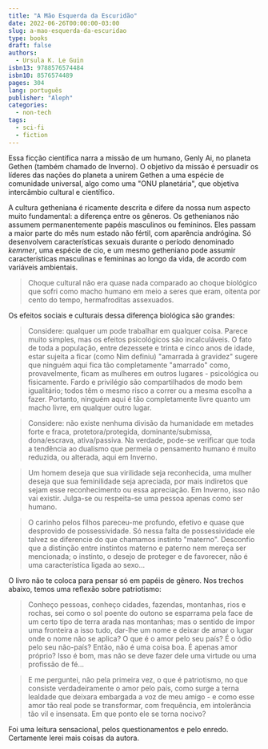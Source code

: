 ```yaml
---
title: "A Mão Esquerda da Escuridão"
date: 2022-06-26T00:00:00-03:00
slug: a-mao-esquerda-da-escuridao
type: books
draft: false
authors:
  - Ursula K. Le Guin
isbn13: 9788576574484
isbn10: 8576574489
pages: 304
lang: português
publisher: "Aleph"
categories:
  - non-tech
tags:
  - sci-fi
  - fiction
---
```

Essa ficção científica narra a missão de um humano, Genly Ai, no planeta Gethen (também chamado de Inverno). O objetivo da missão é persuadir os líderes das nações do planeta a unirem Gethen a uma espécie de comunidade universal, algo como uma "ONU planetária", que objetiva intercâmbio cultural e científico.

A cultura getheniana é ricamente descrita e difere da nossa num aspecto muito fundamental: a diferença entre os gêneros. Os gethenianos não assumem permanentemente papéis masculinos ou femininos. Eles passam a maior parte do mês num estado não fértil, com aparência andrógina. Só desenvolvem características sexuais durante o período denominado *kemmer*, uma espécie de cio, e um mesmo getheniano pode assumir características masculinas e femininas ao longo da vida, de acordo com variáveis ambientais.

> Choque cultural não era quase nada comparado ao choque biológico que sofri como macho humano em meio a seres que eram, oitenta por cento do tempo, hermafroditas assexuados.

Os efeitos sociais e culturais dessa diferença biológica são grandes:

> Considere: qualquer um pode trabalhar em qualquer coisa. Parece muito simples, mas os efeitos psicológicos são incalculáveis. O fato de toda a população, entre dezessete e trinta e cinco anos de idade, estar sujeita a ficar (como Nim definiu) "amarrada à gravidez" sugere que ninguém aqui fica tão completamente "amarrado" como, provavelmente, ficam as mulheres em outros lugares - psicológica ou fisicamente. Fardo e privilégio são compartilhados de modo bem igualitário; todos têm o mesmo risco a correr ou a mesma escolha a fazer. Portanto, ninguém aqui é tão completamente livre quanto um macho livre, em qualquer outro lugar.

> Considere: não existe nenhuma divisão da humanidade em metades forte e fraca, protetora/protegida, dominante/submissa, dona/escrava, ativa/passiva. Na verdade, pode-se verificar que toda a tendência ao dualismo que permeia o pensamento humano é muito reduzida, ou alterada, aqui em Inverno.

> Um homem deseja que sua virilidade seja reconhecida, uma mulher deseja que sua feminilidade seja apreciada, por mais indiretos que sejam esse reconhecimento ou essa apreciação. Em Inverno, isso não vai existir. Julga-se ou respeita-se uma pessoa apenas como ser humano.

> O carinho pelos filhos pareceu-me profundo, efetivo e quase que desprovido de possessividade. Só nessa falta de possessividade ele talvez se diferencie do que chamamos instinto "materno". Desconfio que a distinção entre instintos materno e paterno nem mereça ser mencionada; o instinto, o desejo de proteger e de favorecer, não é uma característica ligada ao sexo...

O livro não te coloca para pensar só em papéis de gênero. Nos trechos abaixo, temos uma reflexão sobre patriotismo:

> Conheço pessoas, conheço cidades, fazendas, montanhas, rios e rochas, sei como o sol poente do outono se esparrama pela face de um certo tipo de terra arada nas montanhas; mas o sentido de impor uma fronteira a isso tudo, dar-lhe um nome e deixar de amar o lugar onde o nome não se aplica? O que é o amor pelo seu país? É o ódio pelo seu não-país? Então, não é uma coisa boa. É apenas amor próprio? Isso é bom, mas não se deve fazer dele uma virtude ou uma profissão de fé...

> E me perguntei, não pela primeira vez, o que é patriotismo, no que consiste verdadeiramente o amor pelo país, como surge a terna lealdade que deixara embargada a voz de meu amigo - e como esse amor tão real pode se transformar, com frequência, em intolerância tão vil e insensata. Em que ponto ele se torna nocivo?

Foi uma leitura sensacional, pelos questionamentos e pelo enredo. Certamente lerei mais coisas da autora.

